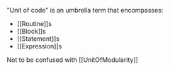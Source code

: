 "Unit of code" is an umbrella term that encompasses:

- [[Routine]]s
- [[Block]]s
- [[Statement]]s
- [[Expression]]s

Not to be confused with [[UnitOfModularity]]